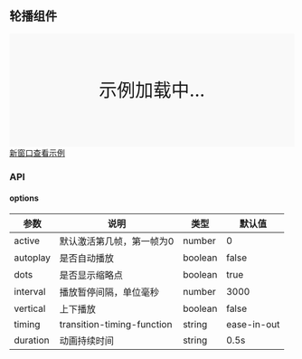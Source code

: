 ## 轮播组件


<div style="position:relative" id="mx_1">
    <iframe src="https://thx.github.io/magix-gallery/?#!/mx-carousel/index?inline=true&id=mx_1" frameborder="no" style="width:100%;height:200px;" scrolling="no"></iframe>
    <div style="position:absolute;width:100%;height:200px;background-color:#f9f9f9;text-align:center;line-height:200px;font-size:32px;top:0;right:0;left:0;bottom:0">示例加载中...</div>
</div>
<a href="https://thx.github.io/magix-gallery/#!/mx-carousel/index" target="_blank">新窗口查看示例</a>


### API

#### options
| 参数 | 说明 | 类型 | 默认值 |
| -------- | -------- | -------- | -------- |
| active    | 默认激活第几帧，第一帧为0 | number | 0 |
| autoplay     | 是否自动播放 | boolean | false |
| dots     | 是否显示缩略点 | boolean | true |
| interval | 播放暂停间隔，单位毫秒 | number | 3000 |
| vertical | 上下播放 | boolean | false |
| timing | transition-timing-function | string | ease-in-out |
| duration | 动画持续时间 | string | 0.5s |